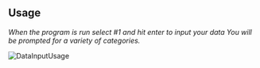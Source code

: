 
## Usage

_When the program is run select #1 and hit enter to input your data_
_You will be prompted for a variety of categories._

![DataInputUsage](inputData.png)




